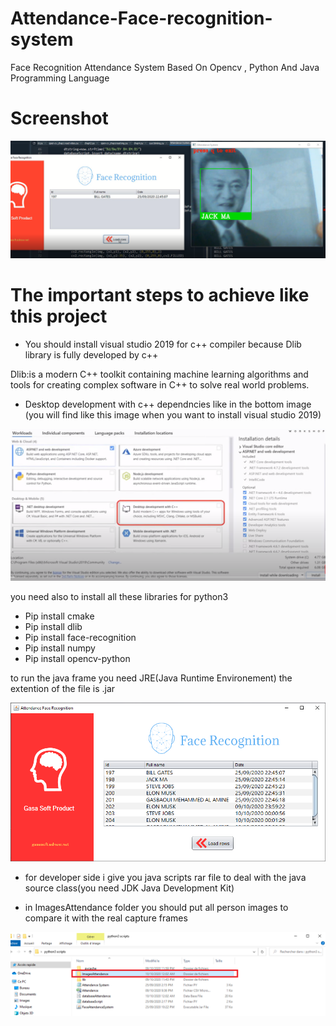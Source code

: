 # Attendance-Face-recognition-system
Face Recognition Attendance System Based On Opencv , Python And Java Programming Language
# Screenshot
![](screenshot.PNG)


# The important steps to achieve like this project 
- You should  install visual studio 2019 for c++ compiler because Dlib library is fully developed by c++

Dlib:is a modern C++ toolkit containing machine learning algorithms and tools for creating complex software in C++ to solve real world problems.

- Desktop development with c++ dependncies like in the bottom image (you will find like this image when you want to install visual studio 2019)

![](desktop_development.PNG)

you need also to install all these libraries for python3
- Pip install cmake
- Pip install dlib
- Pip install face-recognition
- Pip install numpy
- Pip install opencv-python 

to run the java frame you need JRE(Java Runtime Environement) the extention of the file is .jar

![](java_frame.PNG)


+ for developer side i give you java scripts rar file to deal with the java source class(you need JDK Java Development Kit)
- in ImagesAttendance folder you should put all person images to compare it with the real capture frames

![](cap2.PNG)





